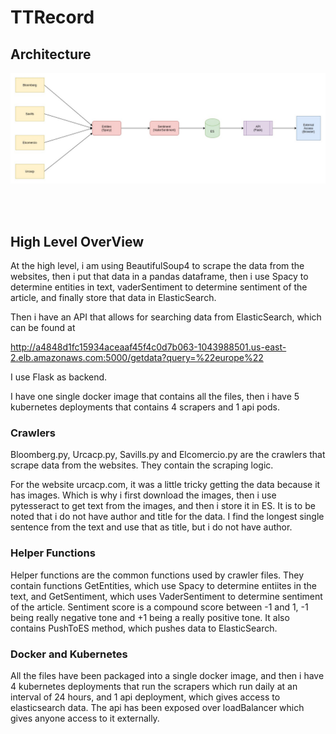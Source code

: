 # TTRecord

<h2>Architecture</h2>

![alt text](https://github.com/srivassid/TTRecord/blob/master/flow.jpg?raw=true)

<br><br>
<h2>High Level OverView</h2>
At the high level, i am using BeautifulSoup4 to scrape the data from the websites, then i put that data in a pandas dataframe, then i use Spacy to determine entities in text, vaderSentiment to determine sentiment of the article, and finally store that data in ElasticSearch.

Then i have an API that allows for searching data from ElasticSearch, which can be found at 

http://a4848d1fc15934aceaaf45f4c0d7b063-1043988501.us-east-2.elb.amazonaws.com:5000/getdata?query=%22europe%22

I use Flask as backend.

I have one single docker image that contains all the files, then i have 5 kubernetes deployments that contains 4 scrapers and 1 api pods. 

<h3>Crawlers</h3>
Bloomberg.py, Urcacp.py, Savills.py and Elcomercio.py are the crawlers that scrape data from the websites. They contain the scraping logic.

For the website urcacp.com, it was a little tricky getting the data because it has images. Which is why i first download the images, then i use pytesseract to get text from the images, and then i store it in ES. It is to be noted that i do not have author and title for the data. I find the longest single sentence from the text and use that as title, but i do not have author.

<h3>Helper Functions</h3>

Helper functions are the common functions used by crawler files. They contain functions GetEntities, which use Spacy to determine entiites in the text, and GetSentiment, which uses VaderSentiment to determine sentiment of the article. Sentiment score is a compound score between -1 and 1, -1 being really negative tone and +1 being a really positive tone. It also contains PushToES method, which pushes data to ElasticSearch.

<h3>Docker and Kubernetes</h3>

All the files have been packaged into a single docker image, and then i have 4 kubernetes deployments that run the scrapers which run daily at an interval of 24 hours, and 1 api deployment, which gives access to elasticsearch data. The api has been exposed over loadBalancer which gives anyone access to it externally.
